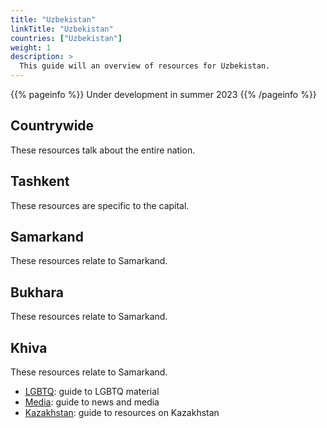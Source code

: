```yaml
---
title: "Uzbekistan"
linkTitle: "Uzbekistan"
countries: ["Uzbekistan"]
weight: 1
description: >
  This guide will an overview of resources for Uzbekistan.
---
```


{{% pageinfo %}}
  Under development in summer 2023
{{% /pageinfo %}}

## Countrywide

These resources talk about the entire nation.

## Tashkent

These resources are specific to the capital.

## Samarkand

These resources relate to Samarkand.

## Bukhara

These resources relate to Samarkand.

## Khiva

These resources relate to Samarkand.

* [LGBTQ](/guides/lgbtq): guide to LGBTQ material
* [Media](/guides/media): guide to news and media
* [Kazakhstan](/guides/kazakhstan): guide to resources on Kazakhstan

